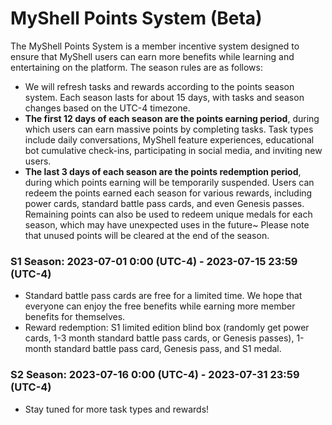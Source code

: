 # MyShell Points System (Beta)

The MyShell Points System is a member incentive system designed to ensure that MyShell users can earn more benefits while learning and entertaining on the platform. The season rules are as follows:

* We will refresh tasks and rewards according to the points season system. Each season lasts for about 15 days, with tasks and season changes based on the UTC-4 timezone.
* **The first 12 days of each season are the points earning period**, during which users can earn massive points by completing tasks. Task types include daily conversations, MyShell feature experiences, educational bot cumulative check-ins, participating in social media, and inviting new users.
* **The last 3 days of each season are the points redemption period**, during which points earning will be temporarily suspended. Users can redeem the points earned each season for various rewards, including power cards, standard battle pass cards, and even Genesis passes. Remaining points can also be used to redeem unique medals for each season, which may have unexpected uses in the future~ Please note that unused points will be cleared at the end of the season.

### S1 Season: 2023-07-01 0:00 (UTC-4) - 2023-07-15 23:59 (UTC-4)

* Standard battle pass cards are free for a limited time. We hope that everyone can enjoy the free benefits while earning more member benefits for themselves.
* Reward redemption: S1 limited edition blind box (randomly get power cards, 1-3 month standard battle pass cards, or Genesis passes), 1-month standard battle pass card, Genesis pass, and S1 medal.

### S2 Season: 2023-07-16 0:00 (UTC-4) - 2023-07-31 23:59 (UTC-4)

* Stay tuned for more task types and rewards!